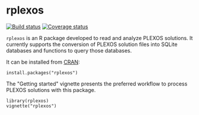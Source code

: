 # rplexos

[![Build status](https://ci.appveyor.com/api/projects/status/gg78nxem0d1vy606/branch/master?svg=true)](https://ci.appveyor.com/project/eibanez/rplexos/branch/master)
[![Coverage status](https://codecov.io/gh/NREL/rplexos/branch/master/graph/badge.svg)](https://codecov.io/github/NREL/rplexos?branch=master)

`rplexos` is an R package developed to read and analyze PLEXOS solutions. It currently supports the
conversion of PLEXOS solution files into SQLite databases and functions to query those databases.

It can be installed from [CRAN](https://cran.r-project.org/package=rplexos):

```
install.packages("rplexos")
```

The "Getting started" vignette presents the preferred workflow to process PLEXOS solutions with this package.

```
library(rplexos)
vignette("rplexos")
```
